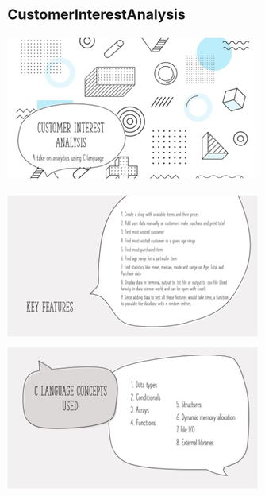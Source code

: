 # CustomerInterestAnalysis
![Title card](./Slide1.jpg)
---
![Features card](./Slide2.jpg)
---
![Concepts card](./Slide3.jpg)
